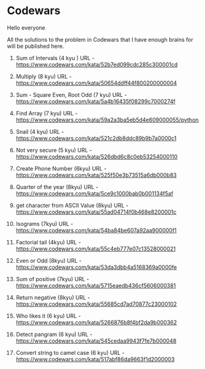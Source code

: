 # Codewars

Hello everyone

All the solutions to the problem in Codewars that I have enough brains for will be published here.

1. Sum of Intervals (4 kyu )
URL - https://www.codewars.com/kata/52b7ed099cdc285c300001cd

2. Multiply (8 kyu)
URL - https://www.codewars.com/kata/50654ddff44f800200000004

3. Sum - Square Even, Root Odd (7 kyu)
URL - https://www.codewars.com/kata/5a4b16435f08299c7000274f

4. Find Array (7 kyu)
URL - https://www.codewars.com/kata/59a2a3ba5eb5d4e609000055/python

5. Snail (4 kyu)
URL - https://www.codewars.com/kata/521c2db8ddc89b9b7a0000c1

6. Not very secure (5 kyu)
URL - https://www.codewars.com/kata/526dbd6c8c0eb53254000110

7. Create Phone Number (6kyu)
URL - https://www.codewars.com/kata/525f50e3b73515a6db000b83

8. Quarter of the year (8kyu)
URL - https://www.codewars.com/kata/5ce9c1000bab0b001134f5af

9. get character from ASCII Value (8kyu)
URL - https://www.codewars.com/kata/55ad04714f0b468e8200001c

10. Isograms (7kyu)
URL - https://www.codewars.com/kata/54ba84be607a92aa900000f1

11. Factorial tail (4kyu)
URL - https://www.codewars.com/kata/55c4eb777e07c13528000021

12. Even or Odd (8kyu)
URL - https://www.codewars.com/kata/53da3dbb4a5168369a0000fe

13. Sum of positive (7kyu)
URL - https://www.codewars.com/kata/5715eaedb436cf5606000381

14. Return negative (8kyu)
URL - https://www.codewars.com/kata/55685cd7ad70877c23000102

15. Who likes it (6 kyu)
URL - https://www.codewars.com/kata/5266876b8f4bf2da9b000362

16. Detect pangram (6 kyu)
URL - https://www.codewars.com/kata/545cedaa9943f7fe7b000048

17. Convert string to camel case (6 kyu)
URL - https://www.codewars.com/kata/517abf86da9663f1d2000003

